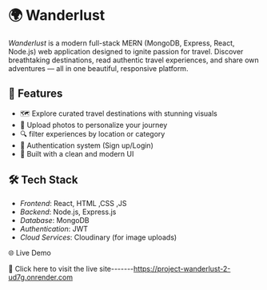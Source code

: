 # 🌍 Wanderlust

*Wanderlust* is a modern full-stack MERN (MongoDB, Express, React, Node.js) web application designed to ignite  passion for travel. Discover breathtaking destinations, read authentic travel experiences, and share  own adventures — all in one beautiful, responsive platform.

## 🚀 Features

- 🗺 Explore curated travel destinations with stunning visuals
- 📸 Upload photos to personalize your journey
- 🔍 filter experiences by location or category
- 🔐 Authentication system (Sign up/Login)
- 🎨 Built with a clean and modern UI

## 🛠 Tech Stack

- *Frontend*: React, HTML ,CSS ,JS
- *Backend*: Node.js, Express.js
- *Database*: MongoDB
- *Authentication*: JWT
- *Cloud Services*: Cloudinary (for image uploads)

 🌐 Live Demo

🔗 Click here to visit the live site-------https://project-wanderlust-2-ud7g.onrender.com
